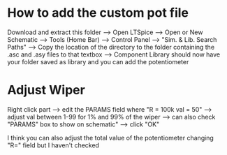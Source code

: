 # How to add the custom pot file #

Download and extract this folder --> Open LTSpice --> Open or New Schematic --> Tools (Home Bar) --> Control Panel --> "Sim. & Lib. Search Paths" --> Copy the location of the directory to the folder containing the .asc and .asy files to that textbox --> Component Library should now have your folder saved as library and you can add the potentiometer

# Adjust Wiper #

Right click part --> edit the PARAMS field where "R = 100k val = 50" --> adjust val between 1-99 for 1% and 99% of the wiper --> can also check "PARAMS" box to show on schematic" --> click "OK"

I think you can also adjust the total value of the potentiometer changing "R=" field but I haven't checked

